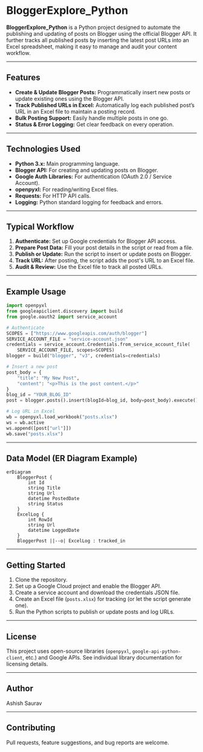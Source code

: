 # BloggerExplore_Python

**BloggerExplore_Python** is a Python project designed to automate the publishing and updating of posts on Blogger using the official Blogger API. It further tracks all published posts by inserting the latest post URLs into an Excel spreadsheet, making it easy to manage and audit your content workflow.

---

## Features

- **Create & Update Blogger Posts:** Programmatically insert new posts or update existing ones using the Blogger API.
- **Track Published URLs in Excel:** Automatically log each published post’s URL in an Excel file to maintain a posting record.
- **Bulk Posting Support:** Easily handle multiple posts in one go.
- **Status & Error Logging:** Get clear feedback on every operation.

---

## Technologies Used

- **Python 3.x:** Main programming language.
- **Blogger API:** For creating and updating posts on Blogger.
- **Google Auth Libraries:** For authentication (OAuth 2.0 / Service Account).
- **openpyxl:** For reading/writing Excel files.
- **Requests:** For HTTP API calls.
- **Logging:** Python standard logging for feedback and errors.

---

## Typical Workflow

1. **Authenticate:** Set up Google credentials for Blogger API access.
2. **Prepare Post Data:** Fill your post details in the script or read from a file.
3. **Publish or Update:** Run the script to insert or update posts on Blogger.
4. **Track URL:** After posting, the script adds the post's URL to an Excel file.
5. **Audit & Review:** Use the Excel file to track all posted URLs.

---

## Example Usage

```python
import openpyxl
from googleapiclient.discovery import build
from google.oauth2 import service_account

# Authenticate
SCOPES = ["https://www.googleapis.com/auth/blogger"]
SERVICE_ACCOUNT_FILE = "service-account.json"
credentials = service_account.Credentials.from_service_account_file(
    SERVICE_ACCOUNT_FILE, scopes=SCOPES)
blogger = build("blogger", "v3", credentials=credentials)

# Insert a new post
post_body = {
    "title": "My New Post",
    "content": "<p>This is the post content.</p>"
}
blog_id = "YOUR_BLOG_ID"
post = blogger.posts().insert(blogId=blog_id, body=post_body).execute()

# Log URL in Excel
wb = openpyxl.load_workbook("posts.xlsx")
ws = wb.active
ws.append([post["url"]])
wb.save("posts.xlsx")
```

---

## Data Model (ER Diagram Example)

```mermaid
erDiagram
    BloggerPost {
        int Id
        string Title
        string Url
        datetime PostedDate
        string Status
    }
    ExcelLog {
        int RowId
        string Url
        datetime LoggedDate
    }
    BloggerPost ||--o| ExcelLog : tracked_in
```

---

## Getting Started

1. Clone the repository.
2. Set up a Google Cloud project and enable the Blogger API.
3. Create a service account and download the credentials JSON file.
4. Create an Excel file (`posts.xlsx`) for tracking (or let the script generate one).
5. Run the Python scripts to publish or update posts and log URLs.

---

## License

This project uses open-source libraries (`openpyxl`, `google-api-python-client`, etc.) and Google APIs.
See individual library documentation for licensing details.

---

## Author

Ashish Saurav

---

## Contributing

Pull requests, feature suggestions, and bug reports are welcome.
